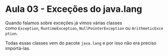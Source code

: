 # Aula 03 - Exceções do java.lang

Quando falamos sobre exceções já vimos várias classes como `Exception`, `RuntimeException`, `NullPointerException` ou `ArithmeticException`.

Todas essas classes vem do pacote `java.lang` e por isso não era preciso importá-las.
